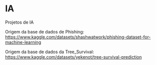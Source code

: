 # IA
Projetos de IA

Origem da base de dados de Phishing: https://www.kaggle.com/datasets/shashwatwork/phishing-dataset-for-machine-learning

Origem da base de dados da Tree_Survival: https://www.kaggle.com/datasets/yekenot/tree-survival-prediction
